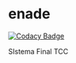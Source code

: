 # enade

[![Codacy Badge](https://api.codacy.com/project/badge/Grade/36d3f3a390ca48dcbb7baec2d9677dba)](https://app.codacy.com/app/vncs2012/enade?utm_source=github.com&utm_medium=referral&utm_content=vncs2012/enade&utm_campaign=Badge_Grade_Dashboard)

SIstema Final TCC
